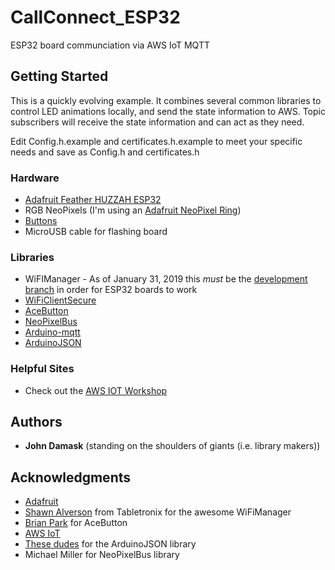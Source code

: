 # CallConnect_ESP32

ESP32 board communciation via AWS IoT MQTT

## Getting Started

This is a quickly evolving example. It combines several common libraries to control LED animations locally, and send the state information to AWS. Topic subscribers will receive the state information and can act as they need.

Edit Config.h.example and certificates.h.example to meet your specific needs and save as Config.h and certificates.h

### Hardware

* [Adafruit Feather HUZZAH ESP32](https://www.adafruit.com/product/3405)
* RGB NeoPixels (I'm using an [Adafruit NeoPixel Ring](https://www.adafruit.com/product/1643))
* [Buttons](https://www.adafruit.com/product/1119)
* MicroUSB cable for flashing board

### Libraries

* WiFIManager - As of January 31, 2019 this _must_ be the [development branch](https://github.com/tzapu/WiFiManager/tree/development) in order for ESP32 boards to work
* [WiFiClientSecure](https://github.com/espressif/arduino-esp32/tree/master/libraries/WiFiClientSecure)
* [AceButton](https://github.com/bxparks/AceButton)
* [NeoPixelBus](https://github.com/Makuna/NeoPixelBus/wiki)
* [Arduino-mqtt](https://github.com/256dpi/arduino-mqtt)
* [ArduinoJSON](https://arduinojson.org/)

### Helpful Sites

* Check out the [AWS IOT Workshop](https://github.com/aws-samples/aws-iot-workshop)

## Authors

* **John Damask** (standing on the shoulders of giants (i.e. library makers))


## Acknowledgments

* [Adafruit](https://adafruit.com)
* [Shawn Alverson](https://github.com/tablatronix) from Tabletronix for the awesome WiFiManager
* [Brian Park](https://github.com/bxparks) for AceButton
* [AWS IoT](https://aws.amazon.com/iot/?nc=sn&loc=0)
* [These dudes](https://github.com/bblanchon/ArduinoJson/graphs/contributors) for the ArduinoJSON library
* Michael Miller for NeoPixelBus library
